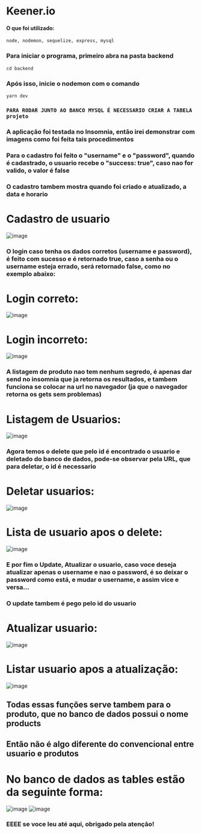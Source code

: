 # Keener.io

#### O que foi utilizado:

```
node, nodemon, sequelize, express, mysql
```

### Para iniciar o programa, primeiro abra na pasta backend
```
cd backend
```

### Após isso, inicie o nodemon com o comando
```
yarn dev
```

### ```PARA RODAR JUNTO AO BANCO MYSQL É NECESSARIO CRIAR A TABELA projeto ```


### A aplicação foi testada no Insomnia, então irei demonstrar com imagens como foi feita tais procedimentos
### Para o cadastro foi feito o "username" e o "password", quando é cadastrado, o usuario recebe o "success: true", caso nao for valido, o valor é false
### O cadastro tambem mostra quando foi criado e atualizado, a data e horario
# Cadastro de usuario
![image](https://user-images.githubusercontent.com/80727142/151605235-525b4fb2-6099-4cca-b007-4d45f39878f1.png)

### O login caso tenha os dados corretos (username e password), é feito com sucesso e é retornado true, caso a senha ou o username esteja errado, será retornado false, como no exemplo abaixo:

# Login correto:
![image](https://user-images.githubusercontent.com/80727142/151606116-a2e9cf31-c414-41db-b9c9-8031a741ee30.png)

# Login incorreto:
![image](https://user-images.githubusercontent.com/80727142/151606182-2918de19-e7de-4c98-b7ba-25bfadb2e419.png)

### A listagem de produto nao tem nenhum segredo, é apenas dar send no insomnia que ja retorna os resultados, e tambem funciona se colocar na url no navegador (ja que o navegador retorna os gets sem problemas)

# Listagem de Usuarios: 
![image](https://user-images.githubusercontent.com/80727142/151606459-f4fbdaf3-0057-4e0f-a044-2fce0b3b0ab7.png)

### Agora temos o delete que pelo id é encontrado o usuario e deletado do banco de dados, pode-se observar pela URL, que para deletar, o id é necessario

# Deletar usuarios:
![image](https://user-images.githubusercontent.com/80727142/151606632-346c1d9d-979c-4e4d-bfc7-6201aeb12f82.png)

# Lista de usuario apos o delete: 
![image](https://user-images.githubusercontent.com/80727142/151606704-17e6bcb0-cfa2-4ea6-81be-7742624b8087.png)

### E por fim o Update, Atualizar o usuario, caso voce deseja atualizar apenas o username e nao o password, é so deixar o password como está, e mudar o username, e assim vice e versa...
### O update tambem é pego pelo id do usuario

# Atualizar usuario:
![image](https://user-images.githubusercontent.com/80727142/151606999-9bf6874f-750a-481b-bcc1-ecdf363ebc0d.png)

# Listar usuario apos a atualização: 
![image](https://user-images.githubusercontent.com/80727142/151607061-20c14ad3-9c25-4d86-92d6-d6281c2b7506.png)

## Todas essas funções serve tambem para o produto, que no banco de dados possui o nome products
## Então não é algo diferente do convencional entre usuario e produtos

# No banco de dados as tables estão da seguinte forma:
![image](https://user-images.githubusercontent.com/80727142/151607372-d1768923-eb6b-4cf4-b70a-e09d26dc1dc7.png)
![image](https://user-images.githubusercontent.com/80727142/151607408-d1251fa0-9127-43a8-87b8-83d5c7e1896a.png)


### EEEE se voce leu até aqui, obrigado pela atenção!




